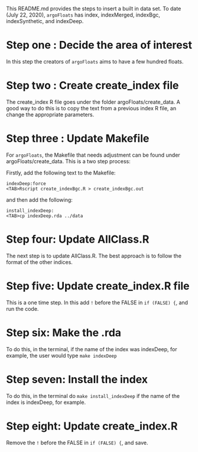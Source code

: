 This README.md provides the steps to insert a built in data set. To date (July 22, 2020), `argoFloats` has index, indexMerged, indexBgc, indexSynthetic, and indexDeep.

# Step one : Decide the area of interest 
In this step the creators of `argoFloats` aims to have a few hundred floats.

# Step two : Create create_index file
The create_index R file goes under the folder argoFloats/create_data. A good way to do this is to copy the text from a previous index R file, an change the appropriate parameters.

# Step three : Update Makefile
For `argoFloats`, the Makefile that needs adjustment can be found under argoFloats/create_data. This is a two step process:

Firstly, add the following text to the Makefile:

```
indexDeep:force
<TAB>Rscript create_indexBgc.R > create_indexBgc.out
```
and then add the following:

```
install_indexDeep:
<TAB>cp indexDeep.rda ../data
```
# Step four: Update AllClass.R
The next step is to update AllClass.R. The best approach is to follow the format of the other indices. 

# Step five: Update create_index.R file
This is a one time step. In this add `!` before the FALSE in `if (FALSE) {`, and run the code. 

# Step six: Make the .rda
To do this, in the terminal, if the name of the index was indexDeep, for example, the user would type ```make indexDeep```

# Step seven: Install the index
To do this, in the terminal do `make install_indexDeep` if the name of the index is indexDeep, for example.

# Step eight: Update create_index.R
Remove the `!` before the FALSE in `if (FALSE) {`, and save. 